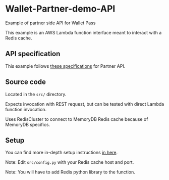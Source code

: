 # Wallet-Partner-demo-API
Example of partner side API for Wallet Pass

This example is an AWS Lambda function interface
meant to interact with a Redis cache.

## API specification

This example follows [these specifications](doc/api-specification.md) for Partner API.

## Source code

Located in the `src/` directory.

Expects invocation with REST request, but can be tested with direct Lambda function invocation.

Uses RedisCluster to connect to MemoryDB Redis cache because of MemoryDB specifics.

## Setup

You can find more in-depth setup instructions [in here](doc/setup.md).

Note: Edit `src/config.py` with your Redis cache host and port.

Note: You will have to add Redis python library to the function.